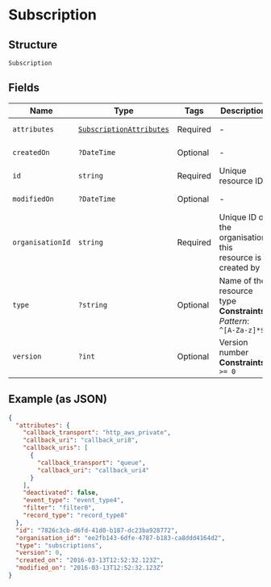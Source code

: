
# Subscription

## Structure

`Subscription`

## Fields

| Name | Type | Tags | Description | Getter | Setter |
|  --- | --- | --- | --- | --- | --- |
| `attributes` | [`SubscriptionAttributes`](../../doc/models/subscription-attributes.md) | Required | - | getAttributes(): SubscriptionAttributes | setAttributes(SubscriptionAttributes attributes): void |
| `createdOn` | `?DateTime` | Optional | - | getCreatedOn(): ?\DateTime | setCreatedOn(?\DateTime createdOn): void |
| `id` | `string` | Required | Unique resource ID | getId(): string | setId(string id): void |
| `modifiedOn` | `?DateTime` | Optional | - | getModifiedOn(): ?\DateTime | setModifiedOn(?\DateTime modifiedOn): void |
| `organisationId` | `string` | Required | Unique ID of the organisation this resource is created by | getOrganisationId(): string | setOrganisationId(string organisationId): void |
| `type` | `?string` | Optional | Name of the resource type<br>**Constraints**: *Pattern*: `^[A-Za-z]*$` | getType(): ?string | setType(?string type): void |
| `version` | `?int` | Optional | Version number<br>**Constraints**: `>= 0` | getVersion(): ?int | setVersion(?int version): void |

## Example (as JSON)

```json
{
  "attributes": {
    "callback_transport": "http_aws_private",
    "callback_uri": "callback_uri8",
    "callback_uris": [
      {
        "callback_transport": "queue",
        "callback_uri": "callback_uri4"
      }
    ],
    "deactivated": false,
    "event_type": "event_type4",
    "filter": "filter0",
    "record_type": "record_type8"
  },
  "id": "7826c3cb-d6fd-41d0-b187-dc23ba928772",
  "organisation_id": "ee2fb143-6dfe-4787-b183-ca8ddd4164d2",
  "type": "subscriptions",
  "version": 0,
  "created_on": "2016-03-13T12:52:32.123Z",
  "modified_on": "2016-03-13T12:52:32.123Z"
}
```

